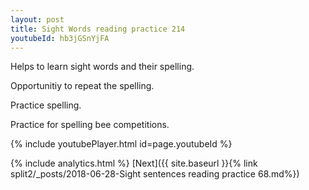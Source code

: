 ```yaml
---
layout: post
title: Sight Words reading practice 214
youtubeId: hb3jGSnYjFA
---
```

 
 
Helps to learn sight words and their spelling.

Opportunitiy to repeat the spelling. 

Practice spelling. 
 
Practice for spelling bee competitions. 
 
{% include youtubePlayer.html id=page.youtubeId %}
 
 
{% include analytics.html %} 
[Next]({{ site.baseurl }}{% link  split2/_posts/2018-06-28-Sight sentences reading practice 68.md%})
 
